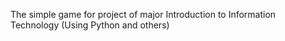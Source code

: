 The simple game for project of major Introduction to Information Technology (Using Python and others)
